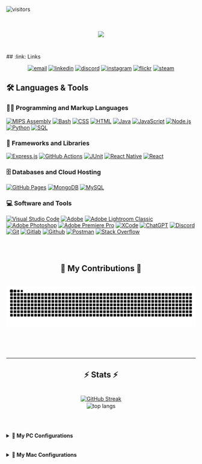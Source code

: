![visitors](https://visitor-badge.laobi.icu/badge?page_id=RidwanSiddique.RidwanSiddique)

<h1 align="center">
    <img src="https://readme-typing-svg.herokuapp.com/?font=Righteous&size=50&center=true&vCenter=true&width=500&height=70&duration=5000&lines=Hello+Enthusiasts!;+I'm+Ridwan+Siddique!;" />
</h1>

<br/>
## :link: Links

<p align="center">
  <a href="mailto:rsiddique244@gmail.com"><img src="https://img.icons8.com/color/96/000000/gmail.png" alt="email"/></a>
  <a href="https://www.linkedin.com/in/ridwan-siddique-8525311ab"><img src="https://img.icons8.com/color/96/000000/linkedin.png" alt="linkedin"/></a>
  <a href="https://discordapp.com/users/247579286633054208"><img src="https://img.icons8.com/color/96/000000/discord-logo.png" alt="discord"/></a>
  <a href="https://www.instagram.com/ridwan__siddique"><img src="https://img.icons8.com/color/96/000000/instagram-new.png" alt="instagram"/></a>
  <a href="https://flickr.com/photos/ridwansiddique/"><img src="https://img.icons8.com/color/96/000000/flickr.png" alt="flickr"/></a>
  <a href="https://steamcommunity.com/id/astrolyth/"><img src="https://img.icons8.com/fluent/96/000000/steam.png" alt="steam"/></a>
</p>
<div> 
  <summary><h2>🛠️ Languages & Tools</h2></summary>
  <!-- Some badges are from https://github.com/Ileriayo/markdown-badges -->

  <h3>👨‍💻 Programming and Markup Languages</h3>

  <p>
      <a href="https://github.com/search?q=user%3ARidwanSiddique+language%3Aassembly"><img alt="MIPS Assembly" src="https://custom-icon-badges.demolab.com/badge/Assembly-525252.svg?logo=asm-hex&logoColor=white"></a>
      <a href="https://github.com/search?q=user%3ARidwanSiddique+language%3Abash"><img alt="Bash" src="https://img.shields.io/badge/Bash-121011.svg?logo=gnu-bash&logoColor=white"></a>
      <a href="https://github.com/search?q=user%3ARidwanSiddique+language%3Acss"><img alt="CSS" src="https://img.shields.io/badge/CSS-1572B6.svg?logo=css3&logoColor=white"></a>
      <a href="https://github.com/search?q=user%3ARidwanSiddique+language%3Ahtml"><img alt="HTML" src="https://img.shields.io/badge/HTML-E34F26.svg?logo=html5&logoColor=white"></a>
      <a href="https://github.com/search?q=user%3ARidwanSiddique+language%3Ajava"><img alt="Java" src="https://custom-icon-badges.demolab.com/badge/Java-007396.svg?logo=java&logoColor=white"></a>
      <a href="https://github.com/search?q=user%3ARidwanSiddique+language%3Ajavascript"><img alt="JavaScript" src="https://img.shields.io/badge/JavaScript-F7DF1E.svg?logo=javascript&logoColor=black"></a>
      <a href="https://github.com/search?q=user%3ARidwanSiddique+language%3Ajavascript"><img alt="Node.js" src="https://img.shields.io/badge/Node.js-43853D.svg?logo=node.js&logoColor=white"></a>
      <a href="https://github.com/search?q=user%3ARidwanSiddique+language%3Apython"><img alt="Python" src="https://img.shields.io/badge/Python-14354C.svg?logo=python&logoColor=white"></a>
      <a href="https://github.com/search?q=user%3ARidwanSiddique+language%3Asql"><img alt="SQL" src="https://custom-icon-badges.demolab.com/badge/SQL-025E8C.svg?logo=database&logoColor=white"></a>
  </p>

  <h3>🧰 Frameworks and Libraries</h3>

  <p>
      <a href="#"><img alt="Express.js" src="https://img.shields.io/badge/Express.js-404d59.svg?logo=express&logoColor=white"></a>
      <a href="#"><img alt="GitHub Actions" src="https://img.shields.io/badge/GitHub%20Actions-2671E5.svg?logo=github%20actions&logoColor=white"></a>
      <a href="#"><img alt="JUnit" src="https://custom-icon-badges.demolab.com/badge/JUnit-25A162.svg?logo=check-circle&logoColor=white"></a>
      <a href="#"><img alt="React Native" src="https://img.shields.io/badge/React_Native-%2320232a.svg?&logo=react&logoColor=%2361DAFB"></a>
      <a href="#"><img alt="React" src="https://img.shields.io/badge/React-20232a.svg?logo=react&logoColor=%2361DAFB"></a>
  </p>

  <h3>🗄️ Databases and Cloud Hosting</h3>

  <p>
      <a href="#"><img alt="GitHub Pages" src="https://img.shields.io/badge/GitHub%20Pages-327FC7.svg?logo=github&logoColor=white"></a>
      <a href="#"><img alt="MongoDB" src ="https://img.shields.io/badge/MongoDB-4ea94b.svg?logo=mongodb&logoColor=white"></a>
      <a href="#"><img alt="MySQL" src="https://img.shields.io/badge/MySQL-00f.svg?logo=mysql&logoColor=white"></a>
  </p>

  <h3>💻 Software and Tools</h3>

  <p>
      <a href="#"><img alt="Visual Studio Code" src="https://img.shields.io/badge/Visual%20Studio%20Code-0078d7.svg?logo=visual-studio-code&logoColor=white"></a>
      <a href="#"><img alt="Adobe" src="https://img.shields.io/badge/Adobe-FF0000.svg?logo=adobe&logoColor=white"></a>
      <a href="#"><img alt="Adobe Lightroom Classic" src="https://img.shields.io/badge/Adobe%20Lightroom%20Classic-31A8FF.svg?logo=Adobe%20Lightroom%20Classic&logoColor=white"></a>
      <a href="#"><img alt="Adobe Photoshop" src="https://img.shields.io/badge/Adobe%20Photoshop-%2331A8FF.svg?&logo=adobe%20photoshop&logoColor=white"></a>
      <a href="#"><img alt="Adobe Premiere Pro" src="https://img.shields.io/badge/Adobe%20Premiere%20Pro-9999FF.svg?&logo=Adobe%20Premiere%20Pro&logoColor=white"></a>
      <a href="#"><img alt="XCode" src="https://img.shields.io/badge/XCode-007ACC?&logo=Xcode&logoColor=white"></a>
      <a href="#"><img alt="ChatGPT" src="https://img.shields.io/badge/ChatGPT-74aa9c?&logo=openai&logoColor=white"></a>
      <a href="#"><img alt="Discord" src="https://img.shields.io/badge/-Discord-5865F2.svg?logo=discord&logoColor=white"></a>
      <a href="#"><img alt="Git" src="https://img.shields.io/badge/Git-F05033.svg?logo=git&logoColor=white"></a>
      <a href="#"><img alt="Gitlab" src="https://img.shields.io/badge/gitlab-%23181717.svg?&logo=gitlab&logoColor=white"></a>
      <a href="#"><img alt="Github" src="https://img.shields.io/badge/github-%23121011.svg?&logo=github&logoColor=white"></a>
      <a href="#"><img alt="Postman" src="https://img.shields.io/badge/Postman-FF6C37?logo=postman&logoColor=white"></a>
      <a href="#"><img alt="Stack Overflow" src="https://img.shields.io/badge/-Stack%20Overflow-FE7A16?logo=stack-overflow&logoColor=white"></a>
      
  </p>
</div>
<br/> <br/>

<div align="center">
  <h2>🐍 My Contributions 🐍</h2>
  <br>
  <img alt="snake eating my contributions" src="https://raw.githubusercontent.com/RidwanSiddique/RidwanSiddique/output/github-contribution-grid-snake.svg" />
  
  <br/><br/><br/>
</div>

<hr/>

<h2 align="center">⚡ Stats ⚡</h2>
<br>
<div align=center>
  <a href="https://git.io/streak-stats"><img src="https://streak-stats.demolab.com?user=RidwanSiddique&theme=tokyonight&hide_border=true" alt="GitHub Streak" /></a>
 <!--  <img width=390 src="https://github-readme-stats-salesp07.vercel.app/api?username=salesp07&count_private=true&show_icons=true&theme=react&rank_icon=github&border_radius=10" alt="readme stats" />  -->
  <br/>
  <img width=325 align="center" src="https://github-readme-stats-salesp07.vercel.app/api/top-langs/?username=salesp07&hide=HTML&langs_count=8&layout=compact&theme=react&border_radius=10&size_weight=0.5&count_weight=0.5&exclude_repo=github-readme-stats" alt="top langs" />
</div>

<br/><br/>


<details>
  <summary><strong>🚀 My PC Configurations</strong></summary>

  ## PC Specifications

  ### Operating System
  - **OS:** Windows 11 Home

  ### Processor
  - **CPU:** Intel Core i5-12400F @ 2.50GHz
  - **Cooler:** Cooler Master Hyper 212 Black

  ### Graphics
  - **GPU:** NVIDIA GeForce RTX 3080
  - **VRAM:** 10GB GDDR6X

  ### Memory
  - **RAM:** 32GB Corsair Vengeance RGB Pro DDR4 @ 3000MHz

  ### Storage
  - **SSD:** 1TB Samsung 970 EVO Plus NVMe SSD
  - **SSD2:** Crucial P3 Plus 4TB PCIe Gen4 3D NAND NVMe M.2 SSD

  ### Motherboard
  - **Motherboard:** Asrock B660 Pro RS

  ### Peripherals
  - **Monitor:** LG UltraGear 27" 1440p 165Hz G-SYNC
  - **Keyboard:** Feker IK75 Pro 75% Custom Keyboard.
  - **Switch:** Akko CS Piano (Tactile) + Akko Lavender V3 Pro (Tactile)
  - **Keycaps:** GMK Clone Rome OEM Profile
  - **Mouse:** Logitech G Pro X Superlight (Black)
  - **Headset:** Sennheiser GSP300
</details>
<br/> <br/>
<details>
  <summary><strong>🚀 My Mac Configurations</strong></summary>

  ## Mac Specifications

  ### Operating System
  - **OS:** MacOS 14 Sonoma

  ### Processor
  - **CPU:** Apple M2

  ### Graphics
  - **GPU:** Apple M2 Integrated

  ### Memory
  - **RAM:** 16GB LPDDR4X

  ### Storage
  - **SSD:** 512GB NVMe SSD

  ### Peripherals
  - **Monitor:** LG UltraGear 27" 1440p 165Hz G-SYNC
  - **Keyboard:** Epomaker TH66 Pro 65% Custom Keyboard.
  - **Switch:** Gateron Black Pro 3.0 (linear)
  - **KeyCaps:** PBT Keycaps in MDA Profile & Dye-sub Technique
  - **Mouse:** MX Master

</details>





